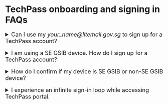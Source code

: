 # TechPass onboarding and signing in FAQs

<details><summary style="font-size:18px">Can I use my <em>your_name<span>@</span>litemail.gov.sg</em> to sign up for a TechPass account?</summary>

No. As LiteMail accounts can't receive emails outside your agency, you will not receive emails from TechPass. So upgrade to a standard mailbox before signing up for TechPass. Format of a standard, organisational email address of a public officer will be *your_name<span>@</span>agency.gov.sg*.

<hr/></details><br>

<details><summary style="font-size:18px">I am using a SE GSIB device. How do I sign up for a TechPass account?</summary>

If you are using a SE GSIB device:

1. Create a [service request](https://go.gov.sg/seed-techpass-support) to get your TechPass account.

2. In **Ticket Request Type**, select **Service Request** and choose **Create TechPass account for Secured Email GSIB users**.
3. When prompted to confirm, if you are a Secured Email (SE) GSIB user, select **Yes**.

> **Note**:
> It takes 3 business days for us to provision a TechPass account for a SE GSIB user. For more information on SE-GSIB device, refer to the [Glossary](glossary).

<hr/></details><br>

<details><summary style="font-size:18px">How do I confirm if my device is SE GSIB or non-SE GSIB device?</summary>


If you are using a SE GSIB device, you will be using your PS-Card to authenticate. If you are using a non-SE GSIB device, every time you log in to your device, you will be prompted to enter your BitLocker PIN.

<hr/></details><br>

<details><summary style="font-size:18px">I experience an infinite sign-in loop while accessing TechPass portal.</summary>


If you experience an infinite sign-in loop while signing in to the TechPass portal, please clear your cache. 


<hr/></details><br>


